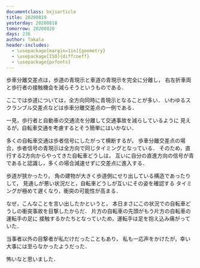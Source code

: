 ```yaml
---
documentclass: bxjsarticle
title: 20200819
yesterday: 20200818
tomorrow: 20200820
days: 236
author: Takala
header-includes:
  - \usepackage[margin=1in]{geometry}
  - \usepackage[ISO]{diffcoeff}
  - \usepackage{pxfonts}
---
```



歩車分離交差点は，歩道の青現示と車道の青現示を完全に分離し，
右左折車両と歩行者の接触機会を減らそうというものである．


ここでは歩道については，全方向同時に青現示となることが多い．
いわゆるスクランブル交差点などは歩車分離交差点の一例である．


一見，歩行者と自動車の交通流を分離して交通事故を減らしているように
見えるが，自転車交通を考慮するとそう簡単にはいかない．



多くの自転車交通は歩者信号にしたがって横断するが，
歩車分離交差点の場合，歩者信号の青現示は全方向で同じタイミングとなっている．
そのため，直行する2方向からやってきた自転車どうしは，
互いに自分の直進方向の信号が青であると認識し，多くの場合減速せずに交差点に進入する．


歩道が狭かったり，
角の建物が大きく歩道側にせり出している構造であったりして，
見通しが悪い状況だと，自転車どうしが互いにその姿を確認する
タイミングが極めて遅くなり，衝突の可能性が高まる．



なぜ，こんなことを言い出したかというと，
本日まさにこの状況での自転車どうしの衝突事故を目撃したからだ．
片方の自転車の先頭がもう片方の自転車の運転手の足に
接触するかたちとなっていため，運転手は足を抱え込み痛がっていた．



当事者以外の目撃者が私だけだったこともあり，
私も一応声をかけたが，幸い大事には至らなかったようだった．




怖いなと思いました．
